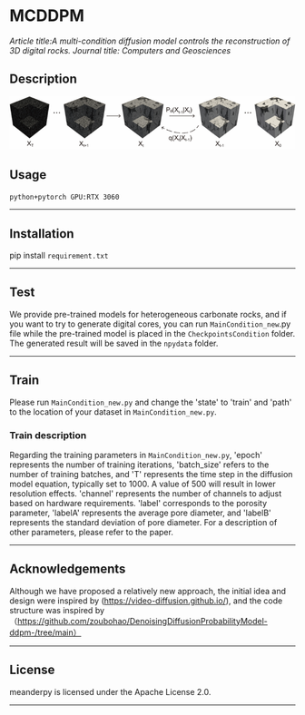# MCDDPM
_Article title:A multi-condition diffusion model controls the reconstruction of 3D digital rocks._
_Journal title: Computers and Geosciences_
## Description
![MCDDPM](https://github.com/luoxinggyyy/MCDDPM/blob/main/22.png)
##  Usage
   `python+pytorch
GPU:RTX 3060`

---
## Installation
   pip install `requirement.txt`
   
---
## Test
   We provide pre-trained models for heterogeneous carbonate rocks, and if you want to try to generate digital cores, you can run `MainCondition_new`.py file while the pre-trained model is placed in the `CheckpointsCondition` folder.
The generated result will be saved in the `npydata` folder.

---
## Train
  Please run `MainCondition_new.py` and change the 'state' to 'train' and 'path' to the location of your dataset in `MainCondition_new.py`.
### Train description
   Regarding the training parameters in `MainCondition_new.py`, 'epoch' represents the number of training iterations, 'batch_size' refers to the number of training batches, and 'T' represents the time step in the diffusion model equation, typically set to 1000. A value of 500 will result in lower resolution effects. 'channel' represents the number of channels to adjust based on hardware requirements. 'label' corresponds to the porosity parameter, 'labelA' represents the average pore diameter, and 'labelB' represents the standard deviation of pore diameter. For a description of other parameters, please refer to the paper.
   
---
## Acknowledgements
   Although we have proposed a relatively new approach, the initial idea and design were inspired by (https://video-diffusion.github.io/), and the code structure was inspired by （https://github.com/zoubohao/DenoisingDiffusionProbabilityModel-ddpm-/tree/main）
   
---
## License
   meanderpy is licensed under the Apache License 2.0.
   
---


